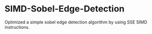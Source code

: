 # SIMD-Sobel-Edge-Detection
Optimized a simple sobel edge detection algorithm by using SSE SIMD instructions.
